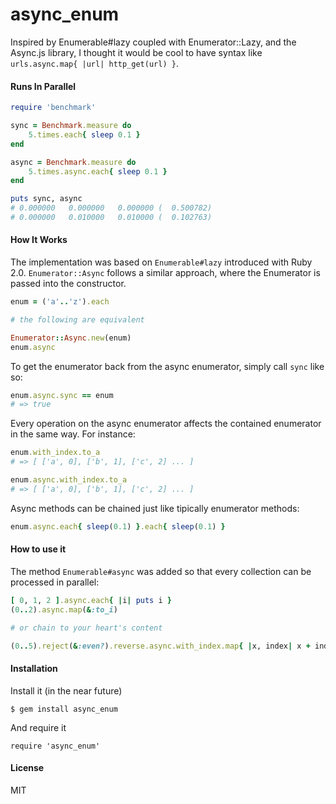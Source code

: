 # async\_enum

Inspired by Enumerable#lazy coupled with Enumerator::Lazy, and the Async.js library, I thought it would be cool to have syntax like `urls.async.map{ |url| http_get(url) }`.

#### Runs In Parallel

```ruby
require 'benchmark'

sync = Benchmark.measure do
	5.times.each{ sleep 0.1 }
end

async = Benchmark.measure do
	5.times.async.each{ sleep 0.1 }
end

puts sync, async
# 0.000000   0.000000   0.000000 (  0.500782)
# 0.000000   0.010000   0.010000 (  0.102763)
```

#### How It Works

The implementation was based on `Enumerable#lazy` introduced with Ruby 2.0. `Enumerator::Async` follows a similar approach, where the Enumerator is passed into the constructor. 

```ruby
enum = ('a'..'z').each

# the following are equivalent

Enumerator::Async.new(enum)
enum.async
```

To get the enumerator back from the async enumerator, simply call `sync` like so:

```ruby
enum.async.sync == enum
# => true
```

Every operation on the async enumerator affects the contained enumerator in the same way. For instance:

```ruby
enum.with_index.to_a
# => [ ['a', 0], ['b', 1], ['c', 2] ... ]

enum.async.with_index.to_a
# => [ ['a', 0], ['b', 1], ['c', 2] ... ]
```

Async methods can be chained just like tipically enumerator methods:

```ruby
enum.async.each{ sleep(0.1) }.each{ sleep(0.1) }
```

#### How to use it

The method `Enumerable#async` was added so that every collection can be processed in parallel:

```ruby
[ 0, 1, 2 ].async.each{ |i| puts i }
(0..2).async.map(&:to_i)

# or chain to your heart's content

(0..5).reject(&:even?).reverse.async.with_index.map{ |x, index| x + index }
```

#### Installation

Install it (in the near future)

`$ gem install async_enum`

And require it

`require 'async_enum'`

#### License

MIT